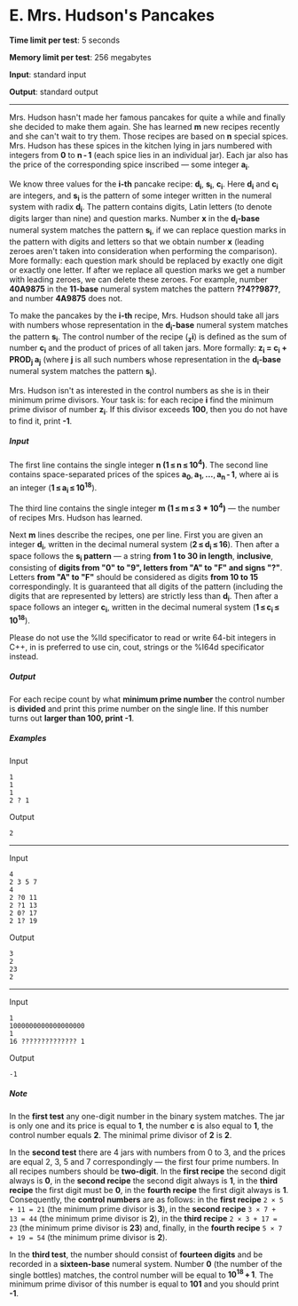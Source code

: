 # E. Mrs. Hudson's Pancakes

**Time limit per test**: 5 seconds

**Memory limit per test**: 256 megabytes

**Input**: standard input

**Output**: standard output

---

Mrs. Hudson hasn't made her famous pancakes for quite a while and finally she decided to make them again.
She has learned **m** new recipes recently and she can't wait to try them. Those recipes are based on **n** special spices.
Mrs. Hudson has these spices in the kitchen lying in jars numbered with integers from **0** to **n - 1** (each spice lies
in an individual jar). Each jar also has the price of the corresponding spice inscribed — some integer **a<sub>i</sub>**.

We know three values for the **i-th** pancake recipe: **d<sub>i</sub>**, **s<sub>i</sub>**, **c<sub>i</sub>**. Here
**d<sub>i</sub>** and **c<sub>i</sub>** are integers, and **s<sub>i</sub>** is the pattern of some integer written in
the numeral system with radix **d<sub>i</sub>**. The pattern contains digits, Latin letters (to denote digits larger
than nine) and question marks. Number **x** in the **d<sub>i</sub>-base** numeral system matches the pattern
**s<sub>i</sub>**, if we can replace question marks in the pattern with digits and letters so that we obtain number
**x** (leading zeroes aren't taken into consideration when performing the comparison). More formally: each question
mark should be replaced by exactly one digit or exactly one letter. If after we replace all question marks we get a
number with leading zeroes, we can delete these zeroes. For example, number **40A9875** in the **11-base** numeral
system matches the pattern **??4??987?**, and number **4A9875** does not.

To make the pancakes by the **i-th** recipe, Mrs. Hudson should take all jars with numbers whose representation in the
**d<sub>i</sub>-base** numeral system matches the pattern **s<sub>i</sub>**. The control number of the recipe
(**<sub>z</sub>i**) is defined as the sum of number **c<sub>i</sub>** and the product of prices of all taken jars. More
formally: **z<sub>i</sub> = c<sub>i</sub> + PROD<sub>j</sub> a<sub>j</sub>** (where **j** is all such numbers whose
representation in the **d<sub>i</sub>-base** numeral system matches the pattern **s<sub>i</sub>**).

Mrs. Hudson isn't as interested in the control numbers as she is in their minimum prime divisors. Your task is: for
each recipe **i** find the minimum prime divisor of number **z<sub>i</sub>**. If this divisor exceeds **100**, then you
do not have to find it, print **-1**.

##### Input
The first line contains the single integer **n (1 ≤ n ≤ 10<sup>4</sup>)**. The second line contains space-separated
prices of the spices **a<sub>0</sub>**, **a<sub>1</sub>**, **...**, **a<sub>n</sub> - 1**, where ai is an integer
(**1 ≤ a<sub>i</sub> ≤ 10<sup>18</sup>**).

The third line contains the single integer **m (1 ≤ m ≤ 3 * 10<sup>4</sup>)** — the number of recipes Mrs. Hudson has
learned.

Next **m** lines describe the recipes, one per line. First you are given an integer **d<sub>i</sub>**, written in the
decimal numeral system (**2 ≤ d<sub>i</sub> ≤ 16**). Then after a space follows the **s<sub>i</sub> pattern** — a
string **from 1 to 30 in length**, **inclusive**, consisting of **digits from "0" to "9", letters from "A" to "F" and
signs "?"**. Letters **from "A" to "F"** should be considered as digits **from 10 to 15** correspondingly. It is
guaranteed that all digits of the pattern (including the digits that are represented by letters) are strictly less than
**d<sub>i</sub>**. Then after a space follows an integer **c<sub>i</sub>**, written in the decimal numeral system
(**1 ≤ c<sub>i</sub> ≤ 10<sup>18</sup>**).

Please do not use the %lld specificator to read or write 64-bit integers in С++, in is preferred to use cin, cout,
strings or the %I64d specificator instead.

##### Output
For each recipe count by what **minimum prime number** the control number is **divided** and print this prime number
on the single line. If this number turns out **larger than 100, print -1**.

##### Examples
Input
```
1
1
1
2 ? 1
```
Output
```
2
```
---
Input
```
4
2 3 5 7
4
2 ?0 11
2 ?1 13
2 0? 17
2 1? 19
```
Output
```
3
2
23
2
```
---
Input
```
1
1000000000000000000
1
16 ?????????????? 1
```
Output
```
-1
```

##### Note
In the **first test** any one-digit number in the binary system matches. The jar is only one and its price is equal to
**1**, the number **c** is also equal to **1**, the control number equals **2**. The minimal prime divisor of **2** is
**2**.

In the **second test** there are 4 jars with numbers from 0 to 3, and the prices are equal 2, 3, 5 and 7 correspondingly —
the first four prime numbers. In all recipes numbers should be **two-digit**. In the **first recipe** the second digit
always is **0**, in the **second recipe** the second digit always is **1**, in the **third recipe** the first digit
must be **0**, in the **fourth recipe** the first digit always is **1**. Consequently, the **control numbers** ​​are as
follows: in the **first recipe** `2 × 5 + 11 = 21` (the minimum prime divisor is **3**), in the **second recipe**
`3 × 7 + 13 = 44` (the minimum prime divisor is **2**), in the **third recipe** `2 × 3 + 17 = 23` (the minimum prime
divisor is **23**) and, finally, in the **fourth recipe** `5 × 7 + 19 = 54` (the minimum prime divisor is **2**).

In the **third test**, the number should consist of **fourteen digits** and be recorded in a **sixteen-base** numeral
system. Number **0** (the number of the single bottles) matches, the control number will be equal to
**10<sup>18</sup> + 1**. The minimum prime divisor of this number is equal to **101** and you should print **-1**.


